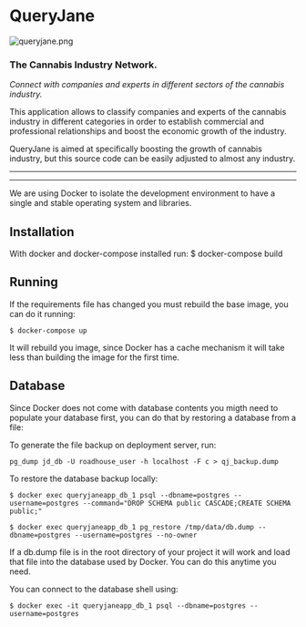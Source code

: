 # QueryJane

![queryjane.png](https://steemitimages.com/DQmcXpCUp5m2m2VKGXq3quvjMsAyDJVE6CNmFZ4qdB94KH8/queryjane.png)


### The Cannabis Industry Network.

*Connect with companies and experts in different sectors of the cannabis industry.*


This application allows to classify companies and experts of the cannabis industry in different categories in order to establish commercial and professional relationships and boost the economic growth of the industry.

QueryJane is aimed at specifically boosting the growth of cannabis industry, but this source code can be easily adjusted to almost any industry.


***
***

We are using Docker to isolate the development environment to have a single
and stable operating system and libraries.

## Installation

With docker and docker-compose installed run:
    $ docker-compose build

## Running

If the requirements file has changed you must rebuild the base image, you can do
it running:

    $ docker-compose up

It will rebuild you image, since Docker has a cache mechanism it will take
less than building the image for the first time.


## Database

Since Docker does not come with database contents you migth need to populate
your database first, you can do that by restoring a database from a file:

To generate the file backup on deployment server, run:
    
    pg_dump jd_db -U roadhouse_user -h localhost -F c > qj_backup.dump

To restore the database backup locally:

    $ docker exec queryjaneapp_db_1 psql --dbname=postgres --username=postgres --command="DROP SCHEMA public CASCADE;CREATE SCHEMA public;"

    $ docker exec queryjaneapp_db_1 pg_restore /tmp/data/db.dump --dbname=postgres --username=postgres --no-owner

If a db.dump file is in the root directory of your project it will work and load
that file into the database used by Docker. You can do this anytime you need.

You can connect to the database shell using:

    $ docker exec -it queryjaneapp_db_1 psql --dbname=postgres --username=postgres

